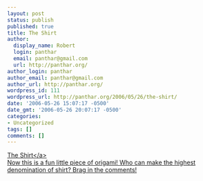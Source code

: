 ```yaml
---
layout: post
status: publish
published: true
title: The Shirt
author:
  display_name: Robert
  login: panthar
  email: panthar@gmail.com
  url: http://panthar.org/
author_login: panthar
author_email: panthar@gmail.com
author_url: http://panthar.org/
wordpress_id: 111
wordpress_url: http://panthar.org/2006/05/26/the-shirt/
date: '2006-05-26 15:07:17 -0500'
date_gmt: '2006-05-26 20:07:17 -0500'
categories:
- Uncategorized
tags: []
comments: []
---
```

<p><a href="http:&#47;&#47;members.cox.net&#47;crandall11&#47;money&#47;shirt&#47;">The Shirt<&#47;a><br />
Now this is a fun little piece of origami!  Who can make the highest denomination of shirt?  Brag in the comments!<br />
<!-- ckey="656F0E95" --></p>
